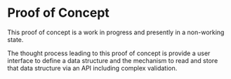 # Proof of Concept
This proof of concept is a work in progress and presently in a non-working state. 

The thought process leading to this proof of concept is provide a user interface to define a data structure and the mechanism to read and store that data structure via an API including complex validation.